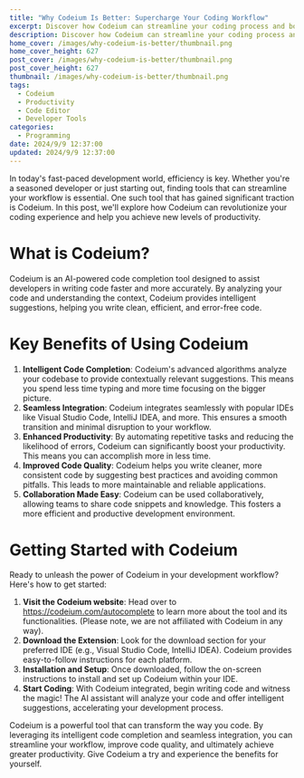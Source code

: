 ```yaml
---
title: "Why Codeium Is Better: Supercharge Your Coding Workflow"
excerpt: Discover how Codeium can streamline your coding process and boost your productivity. From intelligent code completion to seamless collaboration, this post explores the key advantages of using Codeium for your development needs.
description: Discover how Codeium can streamline your coding process and boost your productivity. From intelligent code completion to seamless collaboration, this post explores the key advantages of using Codeium for your development needs.
home_cover: /images/why-codeium-is-better/thumbnail.png
home_cover_height: 627
post_cover: /images/why-codeium-is-better/thumbnail.png
post_cover_height: 627
thumbnail: /images/why-codeium-is-better/thumbnail.png
tags:
  - Codeium
  - Productivity
  - Code Editor
  - Developer Tools
categories:
  - Programming
date: 2024/9/9 12:37:00
updated: 2024/9/9 12:37:00
---
```

In today's fast-paced development world, efficiency is key. Whether you're a seasoned developer or just starting out, finding tools that can streamline your workflow is essential. One such tool that has gained significant traction is Codeium. In this post, we'll explore how Codeium can revolutionize your coding experience and help you achieve new levels of productivity.


# What is Codeium?
Codeium is an AI-powered code completion tool designed to assist developers in writing code faster and more accurately. By analyzing your code and understanding the context, Codeium provides intelligent suggestions, helping you write clean, efficient, and error-free code.


# Key Benefits of Using Codeium


1. **Intelligent Code Completion**: Codeium's advanced algorithms analyze your codebase to provide contextually relevant suggestions. This means you spend less time typing and more time focusing on the bigger picture.
2. **Seamless Integration**: Codeium integrates seamlessly with popular IDEs like Visual Studio Code, IntelliJ IDEA, and more. This ensures a smooth transition and minimal disruption to your workflow.
3. **Enhanced Productivity**: By automating repetitive tasks and reducing the likelihood of errors, Codeium can significantly boost your productivity. This means you can accomplish more in less time.
4. **Improved Code Quality**: Codeium helps you write cleaner, more consistent code by suggesting best practices and avoiding common pitfalls. This leads to more maintainable and reliable applications.
5. **Collaboration Made Easy**: Codeium can be used collaboratively, allowing teams to share code snippets and knowledge. This fosters a more efficient and productive development environment.


# Getting Started with Codeium


Ready to unleash the power of Codeium in your development workflow? Here's how to get started:


1. **Visit the Codeium website**: Head over to https://codeium.com/autocomplete to learn more about the tool and its functionalities. (Please note, we are not affiliated with Codeium in any way).
2. **Download the Extension**: Look for the download section for your preferred IDE (e.g., Visual Studio Code, IntelliJ IDEA). Codeium provides easy-to-follow instructions for each platform.
3. **Installation and Setup**: Once downloaded, follow the on-screen instructions to install and set up Codeium within your IDE.
4. **Start Coding**: With Codeium integrated, begin writing code and witness the magic! The AI assistant will analyze your code and offer intelligent suggestions, accelerating your development process.


Codeium is a powerful tool that can transform the way you code. By leveraging its intelligent code completion and seamless integration, you can streamline your workflow, improve code quality, and ultimately achieve greater productivity. Give Codeium a try and experience the benefits for yourself.



